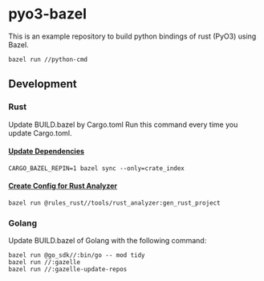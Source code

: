 # pyo3-bazel

This is an example repository to build python bindings of rust (PyO3) using Bazel.

```console
bazel run //python-cmd
```

## Development

### Rust

Update BUILD.bazel by Cargo.toml
Run this command every time you update Cargo.toml.

#### [Update Dependencies](https://bazelbuild.github.io/rules_rust/crate_universe.html#repinning--updating-dependencies)

```console
CARGO_BAZEL_REPIN=1 bazel sync --only=crate_index
```

#### [Create Config for Rust Analyzer](https://bazelbuild.github.io/rules_rust/rust_analyzer.html)

```console
bazel run @rules_rust//tools/rust_analyzer:gen_rust_project
```

### Golang

Update BUILD.bazel of Golang with the following command:

```console
bazel run @go_sdk//:bin/go -- mod tidy
bazel run //:gazelle
bazel run //:gazelle-update-repos
```
